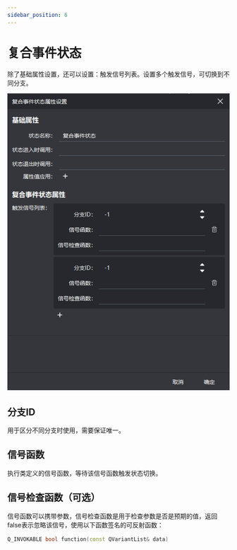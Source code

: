 ```yaml
---
sidebar_position: 6
---
```


# 复合事件状态

除了基础属性设置，还可以设置：触发信号列表。设置多个触发信号，可切换到不同分支。

![common_state](/img/props/multi_event_state.png)

## 分支ID

用于区分不同分支时使用，需要保证唯一。

## 信号函数

执行类定义的信号函数，等待该信号函数触发状态切换。

## 信号检查函数（可选）

信号函数可以携带参数，信号检查函数是用于检查参数是否是预期的值，返回false表示忽略该信号，使用以下函数签名的可反射函数：

```cpp
Q_INVOKABLE bool function(const QVariantList& data)
```